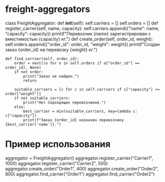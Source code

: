 # freight-aggregators
class FreightAggregator:
    def __init__(self):
        self.carriers = []
        self.orders = []
    def register_carrier(self, name, capacity):
        self.carriers.append({"name": name, "capacity": capacity})
        print(f"Перевозчик {name} зарегистрирован с вместимостью {capacity} кг.")
    def create_order(self, order_id, weight):
        self.orders.append({"order_id": order_id, "weight": weight})
        print(f"Создан заказ {order_id} на перевозку {weight} кг.")

    def find_carrier(self, order_id):
        order = next((o for o in self.orders if o["order_id"] == order_id), None)
        if not order:
            print("Заказ не найден.")
            return

        suitable_carriers = [c for c in self.carriers if c["capacity"] >= order["weight"]]
        if not suitable_carriers:
            print("Нет подходящих перевозчиков.")
        else:
            best_carrier = min(suitable_carriers, key=lambda c: c["capacity"])
            print(f"Заказ {order_id} назначен перевозчику {best_carrier['name']}.")

# Пример использования
aggregator = FreightAggregator()
aggregator.register_carrier("Carrier1", 1000)
aggregator.register_carrier("Carrier2", 500)
aggregator.create_order("Order1", 400)
aggregator.create_order("Order2", 800)
aggregator.find_carrier("Order1")
aggregator.find_carrier("Order2")
